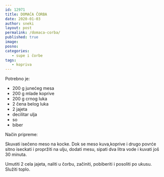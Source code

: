 ```yaml
---
id: 12971
title: DOMAĆA ČORBA
date: 2020-01-03
author: sneki
layout: post
permalink: /domaca-corba/
published: true
image: 
posno: 
categories:
   - supe i čorbe
tags:
   - kopriva
---
```

Potrebno je:

* 200 g junećeg mesa 
* 200 g mlade koprive 
* 200 g crnog luka 
* 2 čena belog luka
* 2 jajeta
* decilitar ulja 
* so
* biber

Način pripreme:

Skuvati isečeno meso na kocke. Dok se meso kuva,koprive i drugo povrće sitno iseckati i propržiti na
ulju, dodati mesu, sipati dva litra vode i kuvati još 30 minuta. 

Umutiti 2 cela jajeta, naliti u čorbu, začiniti, pobiberiti i posoliti po ukusu. Služiti toplo.


  

